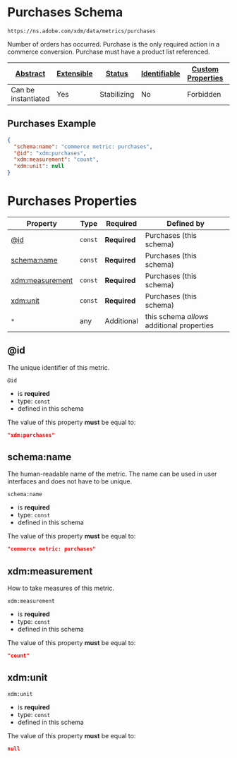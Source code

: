 
# Purchases Schema

```
https://ns.adobe.com/xdm/data/metrics/purchases
```

Number of orders has occurred. Purchase is the only required action in a commerce conversion. Purchase must have a product list referenced.

| [Abstract](../../abstract.md) | [Extensible](../../extensions.md) | [Status](../../status.md) | [Identifiable](../../id.md) | [Custom Properties](../../extensions.md) | [Additional Properties](../../extensions.md) | Defined In |
|-------------------------------|-----------------------------------|---------------------------|-----------------------------|------------------------------------------|----------------------------------------------|------------|
| Can be instantiated | Yes | Stabilizing | No | Forbidden | Permitted | [data/purchases.schema.json](data/purchases.schema.json) |

## Purchases Example
```json
{
  "schema:name": "commerce metric: purchases",
  "@id": "xdm:purchases",
  "xdm:measurement": "count",
  "xdm:unit": null
}
```

# Purchases Properties

| Property | Type | Required | Defined by |
|----------|------|----------|------------|
| [@id](#@id) | `const` | **Required** | Purchases (this schema) |
| [schema:name](#schemaname) | `const` | **Required** | Purchases (this schema) |
| [xdm:measurement](#xdmmeasurement) | `const` | **Required** | Purchases (this schema) |
| [xdm:unit](#xdmunit) | `const` | **Required** | Purchases (this schema) |
| `*` | any | Additional | this schema *allows* additional properties |

## @id

The unique identifier of this metric.

`@id`
* is **required**
* type: `const`
* defined in this schema

The value of this property **must** be equal to:

```json
"xdm:purchases"
```





## schema:name

The human-readable name of the metric. The name can be used in user interfaces and does not have to be unique.

`schema:name`
* is **required**
* type: `const`
* defined in this schema

The value of this property **must** be equal to:

```json
"commerce metric: purchases"
```





## xdm:measurement

How to take measures of this metric.

`xdm:measurement`
* is **required**
* type: `const`
* defined in this schema

The value of this property **must** be equal to:

```json
"count"
```





## xdm:unit


`xdm:unit`
* is **required**
* type: `const`
* defined in this schema

The value of this property **must** be equal to:

```json
null
```




